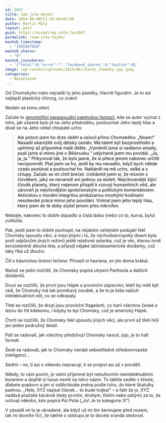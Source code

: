```yaml
---
id: 2047
title: Sám jste Hájek!
date: 2014-06-08T21:42:04+01:00
author: Martin Malý
layout: post
guid: https://misantrop.info/?p=2047
permalink: /sam-jste-hajek/
mashsb_timestamp:
  - "1565567820"
mashsb_shares:
  - "0"
mashsb_jsonshares:
  - '{"total":0,"error":"","facebook_shares":0,"twitter":0}'
image: /wp-content/uploads/2014/06/chavez_chomsky.jpg.jpeg
categories:
  - Nezařazené
---
```

Od Chomskyho mám nejradši ty jeho plastiky, hlavně figurální. Je to asi nejlepší plastický chirurg, co znám!

<!--more-->

Nedalo se tomu utéct.

Začalo to [gerontofilní parasexuální patetickou fantazií](https://www.blisty.cz/art/73453.html), kde se autor vyznal z toho, jak úžasné bylo jít na Jeho přednášku, poslouchat Jeho teplý hlas a dívat se na Jeho velké chlupaté ucho:

> <span style="color: #000000;">Ale potom jsem ho drze oběhl a oslovil přímo Chomského: &#8222;Noam!&#8220; Nasadil okamžitě svůj dětský úsměv. Má talent být bezprostřední a upřímný až připomíná malé dítěte. &#8222;Vyměnili jsme si nedávno emaily, psali jsme si mimo jiné o Bělorusku.&#8220; udýchaně jsem mu povídal. &#8222;Ja, ja, ja.&#8220; Přikyvoval tak, že bylo jasné, že si přece jenom nakonec určitě nevzpomněl. Ptal jsem se ho, jestli by mu nevadilo, když bych někde vzadu postával a poslouchal ho. Nakláněl na mě ucho, velké a s chlupy. Začalo se mi chtít brečet. Uvědomil jsem si, že mluvím s člověkem, jaký se nenarodí ani jednou za století. Nejcitovanější žijící člověk planety, který nejenom přispěl k rozvoji humanitních věd, ale zároveň je nejvlivnějším společenským a politickým komentátorem. Aktivistou s morální integritou prokázanou mnohými hodinami nesobecké práce mimo jeho povolání. Vnímal jsem jeho teplý hlas, který jsem do té doby slyšel jenom přes mikrofon. </span>

Nebojte, nakonec to dobře dopadlo a čistá láska (nebo co to, kurva, bylo) zvítězila.

Pak, jestli jsem to dobře pochopil, na nějakém veřejném podujatí řekl Chomsky spoustu věcí, a mezi jinými i to, že východoevropský disent byla proti odpůrcům jiných režimů ještě relativně selanka, což je věc, kterou tvrdí konzistentně dlouhá léta, a připojil nějaké latinskoamerické disidenty, což taky říká už dlouho.

Čili s básnickou licencí řečeno: Přivezli si havrana, on jim doma krákal.

Načež se jedni rozčílili, že Chomsky popírá utrpení Panhavla a dalších disidentů.

Druzí se rozčílili, že první jsou Hájek a provinční zápecníci, kteří by měli být rádi, že Chomsky má tak pronikavý úsudek, a že to je bída našich intelektuálních elit, co se odkopaly.

Třetí se rozčílili, že druzí jsou provinční flagelanti, co haní všechno české a lezou do řiti kdekomu, i kdyby to byl Chomsky, což je americký Hájek.

Čtvrtí se rozčílili, že Chomsky řekl spoustu jiných věcí, ale první až třetí řeší jen jeden podružný detail.

Pátí se radovali, jak všechny předchozí Chomsky nasral, jojo, je to halt formát.

Šestí se radovali, jak to Chomsky nandal sebestředné středoevropské inteligenci&#8230;

Sedmí &#8211; no, ti asi o víkendu nepracují, ti se projeví asi až v pondělí.

Někdy, to vám povím, je velmi příjemné být nekulturním neintelektuálním buranem a dopřát si luxus nemít na něco názor. To takhle sedíte v křesle, dlabete popkorn a jen si odškrtáváte jména podle toho, do které škatulky padnou. &#8222;Hele, XYZ napsal článek&#8230; to bude trojka!&#8220; &#8211; a fakt že jo, XYZ nadává pražské kavárně (tedy prvním, druhým, třetím nebo pátým) za to, že uctívají někoho, kdo popírá Pol Pota (&#8222;Jo! Je to kategorie 3!&#8220;)

V zásadě mi to je ukradené, ale když už mi tím šermujete před nosem, tak mi dovolte říct, že takhle z odstupu je to docela sranda sledovat.